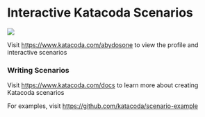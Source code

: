 # Interactive Katacoda Scenarios

[![](http://shields.katacoda.com/katacoda/abydosone/count.svg)](https://www.katacoda.com/abydosone "Get your profile on Katacoda.com")

Visit https://www.katacoda.com/abydosone to view the profile and interactive scenarios

### Writing Scenarios
Visit https://www.katacoda.com/docs to learn more about creating Katacoda scenarios

For examples, visit https://github.com/katacoda/scenario-example

